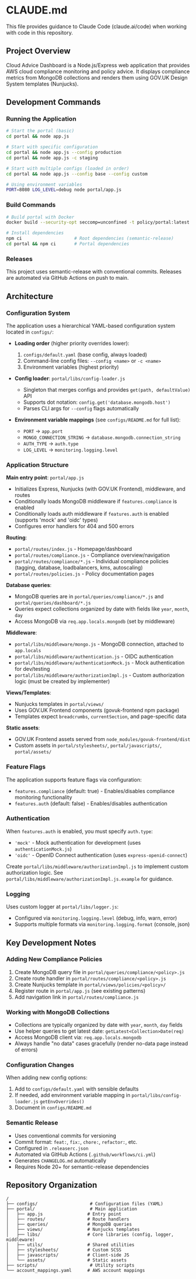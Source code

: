 # CLAUDE.md

This file provides guidance to Claude Code (claude.ai/code) when working with code in this repository.

## Project Overview

Cloud Advice Dashboard is a Node.js/Express web application that provides AWS cloud compliance monitoring and policy advice. It displays compliance metrics from MongoDB collections and renders them using GOV.UK Design System templates (Nunjucks).

## Development Commands

### Running the Application

```bash
# Start the portal (basic)
cd portal && node app.js

# Start with specific configuration
cd portal && node app.js --config production
cd portal && node app.js -c staging

# Start with multiple configs (loaded in order)
cd portal && node app.js --config base --config custom

# Using environment variables
PORT=8080 LOG_LEVEL=debug node portal/app.js
```

### Build Commands

```bash
# Build portal with Docker
docker build --security-opt seccomp=unconfined -t policy/portal:latest .

# Install dependencies
npm ci                    # Root dependencies (semantic-release)
cd portal && npm ci       # Portal dependencies
```

### Releases

This project uses semantic-release with conventional commits. Releases are automated via GitHub Actions on push to main.

## Architecture

### Configuration System

The application uses a hierarchical YAML-based configuration system located in `configs/`:

- **Loading order** (higher priority overrides lower):
  1. `configs/default.yaml` (base config, always loaded)
  2. Command-line config files: `--config <name>` or `-c <name>`
  3. Environment variables (highest priority)

- **Config loader**: `portal/libs/config-loader.js`
  - Singleton that merges configs and provides `get(path, defaultValue)` API
  - Supports dot notation: `config.get('database.mongodb.host')`
  - Parses CLI args for `--config` flags automatically

- **Environment variable mappings** (see `configs/README.md` for full list):
  - `PORT` → `app.port`
  - `MONGO_CONNECTION_STRING` → `database.mongodb.connection_string`
  - `AUTH_TYPE` → `auth.type`
  - `LOG_LEVEL` → `monitoring.logging.level`

### Application Structure

**Main entry point**: `portal/app.js`
- Initializes Express, Nunjucks (with GOV.UK Frontend), middleware, and routes
- Conditionally loads MongoDB middleware if `features.compliance` is enabled
- Conditionally loads auth middleware if `features.auth` is enabled (supports 'mock' and 'oidc' types)
- Configures error handlers for 404 and 500 errors

**Routing**:
- `portal/routes/index.js` - Homepage/dashboard
- `portal/routes/compliance.js` - Compliance overview/navigation
- `portal/routes/compliance/*.js` - Individual compliance policies (tagging, database, loadbalancers, kms, autoscaling)
- `portal/routes/policies.js` - Policy documentation pages

**Database queries**:
- MongoDB queries are in `portal/queries/compliance/*.js` and `portal/queries/dashboard/*.js`
- Queries expect collections organized by date with fields like `year`, `month`, `day`
- Access MongoDB via `req.app.locals.mongodb` (set by middleware)

**Middleware**:
- `portal/libs/middleware/mongo.js` - MongoDB connection, attached to `app.locals`
- `portal/libs/middleware/authentication.js` - OIDC authentication
- `portal/libs/middleware/authenticationMock.js` - Mock authentication for dev/testing
- `portal/libs/middleware/authorizationImpl.js` - Custom authorization logic (must be created by implementer)

**Views/Templates**:
- Nunjucks templates in `portal/views/`
- Uses GOV.UK Frontend components (govuk-frontend npm package)
- Templates expect `breadcrumbs`, `currentSection`, and page-specific data

**Static assets**:
- GOV.UK Frontend assets served from `node_modules/govuk-frontend/dist`
- Custom assets in `portal/stylesheets/`, `portal/javascripts/`, `portal/assets/`

### Feature Flags

The application supports feature flags via configuration:

- `features.compliance` (default: true) - Enables/disables compliance monitoring functionality
- `features.auth` (default: false) - Enables/disables authentication

### Authentication

When `features.auth` is enabled, you must specify `auth.type`:

- `'mock'` - Mock authentication for development (uses `authenticationMock.js`)
- `'oidc'` - OpenID Connect authentication (uses `express-openid-connect`)

Create `portal/libs/middleware/authorizationImpl.js` to implement custom authorization logic. See `portal/libs/middleware/authorizationImpl.js.example` for guidance.

### Logging

Uses custom logger at `portal/libs/logger.js`:
- Configured via `monitoring.logging.level` (debug, info, warn, error)
- Supports multiple formats via `monitoring.logging.format` (console, json)

## Key Development Notes

### Adding New Compliance Policies

1. Create MongoDB query file in `portal/queries/compliance/<policy>.js`
2. Create route handler in `portal/routes/compliance/<policy>.js`
3. Create Nunjucks template in `portal/views/policies/<policy>/`
4. Register route in `portal/app.js` (see existing patterns)
5. Add navigation link in `portal/routes/compliance.js`

### Working with MongoDB Collections

- Collections are typically organized by date with `year`, `month`, `day` fields
- Use helper queries to get latest date: `getLatest<Collection>Date(req)`
- Access MongoDB client via: `req.app.locals.mongodb`
- Always handle "no data" cases gracefully (render no-data page instead of errors)

### Configuration Changes

When adding new config options:
1. Add to `configs/default.yaml` with sensible defaults
2. If needed, add environment variable mapping in `portal/libs/config-loader.js` `getEnvOverrides()`
3. Document in `configs/README.md`

### Semantic Release

- Uses conventional commits for versioning
- Commit format: `feat:`, `fix:`, `chore:`, `refactor:`, etc.
- Configured in `.releaserc.json`
- Automated via GitHub Actions (`.github/workflows/ci.yml`)
- Generates `CHANGELOG.md` automatically
- Requires Node 20+ for semantic-release dependencies

## Repository Organization

```
/
├── configs/                    # Configuration files (YAML)
├── portal/                     # Main application
│   ├── app.js                 # Entry point
│   ├── routes/                # Route handlers
│   ├── queries/               # MongoDB queries
│   ├── views/                 # Nunjucks templates
│   ├── libs/                  # Core libraries (config, logger, middleware)
│   ├── utils/                 # Shared utilities
│   ├── stylesheets/           # Custom SCSS
│   ├── javascripts/           # Client-side JS
│   └── assets/                # Static assets
├── scripts/                    # Utility scripts
└── account_mappings.yaml      # AWS account mappings
```
